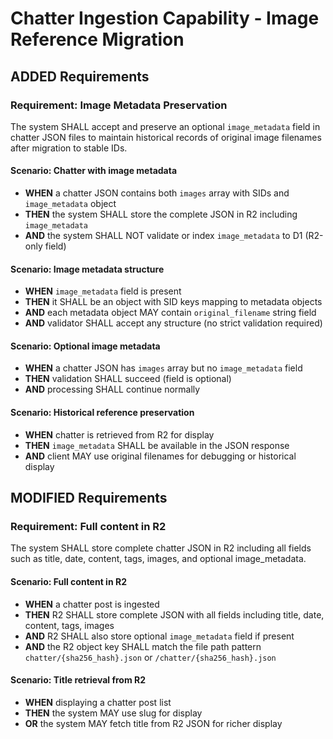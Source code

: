 # Chatter Ingestion Capability - Image Reference Migration

## ADDED Requirements

### Requirement: Image Metadata Preservation

The system SHALL accept and preserve an optional `image_metadata` field in chatter JSON files to maintain historical records of original image filenames after migration to stable IDs.

#### Scenario: Chatter with image metadata

- **WHEN** a chatter JSON contains both `images` array with SIDs and `image_metadata` object
- **THEN** the system SHALL store the complete JSON in R2 including `image_metadata`
- **AND** the system SHALL NOT validate or index `image_metadata` to D1 (R2-only field)

#### Scenario: Image metadata structure

- **WHEN** `image_metadata` field is present
- **THEN** it SHALL be an object with SID keys mapping to metadata objects
- **AND** each metadata object MAY contain `original_filename` string field
- **AND** validator SHALL accept any structure (no strict validation required)

#### Scenario: Optional image metadata

- **WHEN** a chatter JSON has `images` array but no `image_metadata` field
- **THEN** validation SHALL succeed (field is optional)
- **AND** processing SHALL continue normally

#### Scenario: Historical reference preservation

- **WHEN** chatter is retrieved from R2 for display
- **THEN** `image_metadata` SHALL be available in the JSON response
- **AND** client MAY use original filenames for debugging or historical display

## MODIFIED Requirements

### Requirement: Full content in R2

The system SHALL store complete chatter JSON in R2 including all fields such as title, date, content, tags, images, and optional image_metadata.

#### Scenario: Full content in R2

- **WHEN** a chatter post is ingested
- **THEN** R2 SHALL store complete JSON with all fields including title, date, content, tags, images
- **AND** R2 SHALL also store optional `image_metadata` field if present
- **AND** the R2 object key SHALL match the file path pattern `chatter/{sha256_hash}.json` or `/chatter/{sha256_hash}.json`

#### Scenario: Title retrieval from R2

- **WHEN** displaying a chatter post list
- **THEN** the system MAY use slug for display
- **OR** the system MAY fetch title from R2 JSON for richer display
